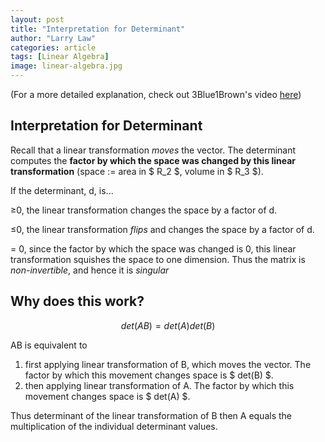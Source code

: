 ```yaml
---
layout: post
title: "Interpretation for Determinant"
author: "Larry Law"
categories: article
tags: [Linear Algebra]
image: linear-algebra.jpg
---
```


(For a more detailed explanation, check out 3Blue1Brown's video [here](https://www.youtube.com/watch?v=Ip3X9LOh2dk&t=57s))

## Interpretation for Determinant

Recall that a linear transformation _moves_ the vector. The determinant computes the **factor by which the space was changed by this linear transformation** (space := area in \$ R_2 \$, volume in \$ R_3 \$).

If the determinant, d, is...

≥0, the linear transformation changes the space by a factor of d.

≤0, the linear transformation _flips_ and changes the space by a factor of d.

= 0, since the factor by which the space was changed is 0, this linear transformation squishes the space to one dimension. Thus the matrix is _non-invertible_, and hence it is _singular_

## Why does this work?

$$ det(AB) = det(A)det(B) $$

AB is equivalent to

1. first applying linear transformation of B, which moves the vector. The factor by which this movement changes space is \$ det(B) \$.
2. then applying linear transformation of A. The factor by which this movement changes space is \$ det(A) \$.

Thus determinant of the linear transformation of B then A equals the multiplication of the individual determinant values.
